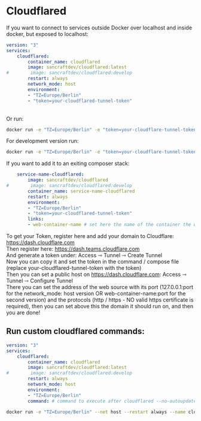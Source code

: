 # Cloudflared

If you want to connect to services outside Docker over localhost and inside docker, but exposed to localhost: <br>

```yml
version: "3"
services:
    cloudflared:
        container_name: cloudflared
        image: sancraftdev/cloudflared:latest
#        image: sancraftdev/cloudflared:develop
        restart: always
        network_mode: host
        environment:
        - "TZ=Europe/Berlin"
        - "token=your-cloudflared-tunnel-token"
```
<br>
Or run: 

```sh
docker run -e "TZ=Europe/Berlin" -e "token=your-cloudflare-tunnel-token" --net host --restart always --name cloudflared sancraftdev/cloudflared:latest
```
For development version run: 

```sh
docker run -e "TZ=Europe/Berlin" -e "token=your-cloudflare-tunnel-token" --net host --restart always --name cloudflared sancraftdev/cloudflared:develop
```

If you want to add it to an exiting composer stack: <br>

```yml
    service-name-cloudflared:
        image: sancraftdev/cloudflared
#        image: sancraftdev/cloudflared:develop
        container_name: service-name-cloudflared
        restart: always
        environment:
        - "TZ=Europe/Berlin"
        - "token=your-cloudflared-tunnel-token"
        links:
        - web-container-name # set here the name of the container the web service runs on, you dont need to expose its web ports
```

To get your Token, register here and add your domain to Cloudflare: https://dash.cloudflare.com <br>
Then register here: https://dash.teams.cloudflare.com <br>
And generate a token under: Access ⇾ Tunnel ⇾ Create Tunnel <br>
Now you can copy it and set the token in the command / compose file (replace your-cloudflared-tunnel-token with the token) <br>
Then you can set a public host on https://dash.cloudflare.com: Access ⇾ Tunnel ⇾ Configure Tunnel <br>
There you can set the address of the web source with its port (127.0.0.1:port for the network_mode: host version OR web-container-name:port for the second version) and the protocols (http / https - NO valid https certificate is required), then you can set above this the domain it should run on, and then you are done!

## Run custom cloudflared commands:
```yml
version: "3"
services:
    cloudflared:
        container_name: cloudflared
        image: sancraftdev/cloudflared:latest
#        image: sancraftdev/cloudflared:develop
        restart: always
        network_mode: host
        environment:
        - "TZ=Europe/Berlin"
        command: # command to execute after cloudflared --no-autoupdate

```
```sh
docker run -e "TZ=Europe/Berlin" --net host --restart always --name cloudflared --entrypoint cloudflared sancraftdev/cloudflared:latest --no-autoupdate # add args here after "--no-autoupdate" you want to run after "cloudflared --no-autoupdate"
```
